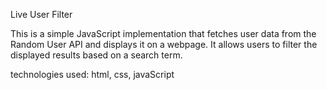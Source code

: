 Live User Filter

This is a simple JavaScript implementation that fetches user data from the Random User API and displays it on a webpage. 
It allows users to filter the displayed results based on a search term.

technologies used: html, css, javaScript
